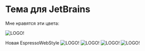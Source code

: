 Тема для JetBrains
========================
Мне нравятся эти цвета:

![LOGO!](https://raw.github.com/rasarts/jetbrains-webstorm-theme/master/screen.png)

Новая EspressoWebStyle
![LOGO!](https://raw.githubusercontent.com/Rasarts/jetbrains-webstorm-theme/master/EspressoWebStyle/new.png)
![LOGO!](https://raw.githubusercontent.com/Rasarts/jetbrains-webstorm-theme/master/EspressoWebStyle/css.png)
![LOGO!](https://raw.githubusercontent.com/Rasarts/jetbrains-webstorm-theme/master/EspressoWebStyle/html.png)
![LOGO!](https://raw.githubusercontent.com/Rasarts/jetbrains-webstorm-theme/master/EspressoWebStyle/dart.png)
